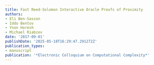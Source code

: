 ```yaml
---
title: Fast Reed-Solomon Interactive Oracle Proofs of Proximity
authors:
- Eli Ben-Sasson
- Iddo Bentov
- Ynon Horesh
- Michael Riabzev
date: '2017-09-01'
publishDate: '2025-05-18T16:29:47.291272Z'
publication_types:
- manuscript
publication: '*Electronic Colloquium on Computational Complexity*'
---
```

